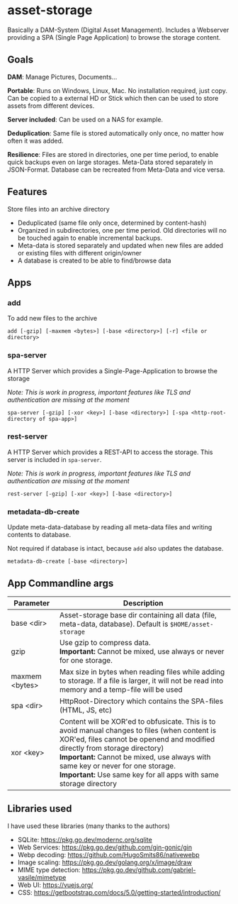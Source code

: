 # asset-storage

Basically a DAM-System (Digital Asset Management). Includes a Webserver providing a SPA (Single Page Application) 
to browse the storage content.

## Goals

**DAM**: Manage Pictures, Documents...

**Portable**: Runs on Windows, Linux, Mac. No installation required, just copy. Can be copied to a external HD or Stick
which then can be used to store assets from different devices.

**Server included**: Can be used on a NAS for example.

**Deduplication**: Same file is stored automatically only once, no matter how often it was added.

**Resilience**: Files are stored in directories, one per time period, to enable quick backups even on large storages. Meta-Data stored separately in JSON-Format. Database can be recreated from Meta-Data and vice versa.

## Features

Store files into an archive directory

- Deduplicated (same file only once, determined by content-hash)
- Organized in subdirectories, one per time period. Old directories will no be touched again to enable incremental backups.
- Meta-data is stored separately and updated when new files are added or existing files with different origin/owner
- A database is created to be able to find/browse data

## Apps

### add

To add new files to the archive

    add [-gzip] [-maxmem <bytes>] [-base <directory>] [-r] <file or directory>

### spa-server

A HTTP Server which provides a Single-Page-Application to browse the storage

*Note: This is work in progress, important features like TLS and authentication are missing at the moment*

    spa-server [-gzip] [-xor <key>] [-base <directory>] [-spa <http-root-directory of spa-app>]

### rest-server

A HTTP Server which provides a REST-API to access the storage. This server is included in `spa-server`.

*Note: This is work in progress, important features like TLS and authentication are missing at the moment*

    rest-server [-gzip] [-xor <key>] [-base <directory>]

### metadata-db-create

Update meta-data-database by reading all meta-data files and writing contents to database.

Not required if database is intact, because `add` also updates the database.

    metadata-db-create [-base <directory>]

## App Commandline args


| Parameter         | Description                                                                                                                                                                                                                                                                                                                                     |
|-------------------|-------------------------------------------------------------------------------------------------------------------------------------------------------------------------------------------------------------------------------------------------------------------------------------------------------------------------------------------------|
| base <dir&gt;     | Asset-storage base dir containing all data (file, meta-data, database). Default is `$HOME/asset-storage`                                                                                                                                                                                                                                        |
| gzip              | Use gzip to compress data.<br/> **Important:** Cannot be mixed, use always or never for one storage.                                                                                                                                                                                                                                            |
| maxmem <bytes&gt; | Max size in bytes when reading files while adding to storage. If a file is larger, it will not be read into memory and a temp-file will be used                                                                                                                                                                                                 |
| spa <dir&gt;      | HttpRoot-Directory which contains the SPA-files (HTML, JS, etc)                                                                                                                                                                                                                                                                                 |
| xor <key&gt;      | Content will be XOR'ed to obfusicate. This is to avoid manual changes to files (when content is XOR'ed, files cannot be openend and modified directly from storage directory) <br/>**Important:** Cannot be mixed, use always with same key or never for one storage. <br/>**Important:** Use same key for all apps with same storage directory |

## Libraries used

I have used these libraries (many thanks to the authors)

- SQLite: https://pkg.go.dev/modernc.org/sqlite
- Web Services: https://pkg.go.dev/github.com/gin-gonic/gin
- Webp decoding: https://github.com/HugoSmits86/nativewebp
- Image scaling: https://pkg.go.dev/golang.org/x/image/draw
- MIME type detection: https://pkg.go.dev/github.com/gabriel-vasile/mimetype
- Web UI: https://vuejs.org/
- CSS: https://getbootstrap.com/docs/5.0/getting-started/introduction/
